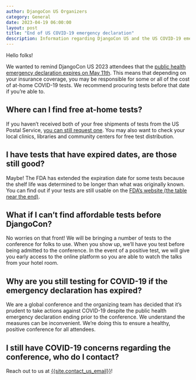 ```yaml
---
author: DjangoCon US Organizers
category: General
date: 2023-04-19 06:00:00
layout: post
title: "End of US COVID-19 emergency declaration"
description: Information regarding DjangoCon US and the US COVID-19 emergency declaration expiration.
---
```


Hello folks!

We wanted to remind DjangoCon US 2023 attendees that the
[public health emergency declaration expires on May 11th](https://www.whitehouse.gov/wp-content/uploads/2023/01/SAP-H.R.-382-H.J.-Res.-7.pdf).
This means that depending on your insurance coverage, you may be responsible for
some or all of the cost of at-home COVID-19 tests. We recommend procuring tests
before that date if you’re able to.

## Where can I find free at-home tests?

If you haven’t received both of your free shipments of tests from the US Postal Service,
[you can still request one](https://store.usps.com/store/results?Ntt=covid&_requestid=377312).
You may also want to check your local clinics, libraries and community centers for free test distribution.

## I have tests that have expired dates, are those still good?

Maybe! The FDA has extended the expiration date for some tests because the shelf life was determined to
be longer than what was originally known. You can find out if your tests are still usable on the [FDA’s
website (the table near the end)](https://www.fda.gov/medical-devices/coronavirus-covid-19-and-medical-devices/home-otc-covid-19-diagnostic-tests).

## What if I can’t find affordable tests before DjangoCon?

No worries on that front! We will be bringing a number of tests to the conference
for folks to use. When you show up, we’ll have you test before being admitted to the
conference. In the event of a positive test,  we will give you early access to the
online platform so you are able to watch the talks from your hotel room.

## Why are you still testing for COVID-19 if the emergency declaration has expired?

We are a global conference and the organizing team has decided that it’s prudent to
take actions against COVID-19 despite the public health emergency declaration ending
prior to the conference. We understand the measures can be inconvenient. We’re doing
this to ensure a healthy, positive conference for all attendees.

## I still have COVID-19 concerns regarding the conference, who do I contact?

Reach out to us at [{{site.contact_us_email}}](mailto:{{site.contact_us_email}})! 
